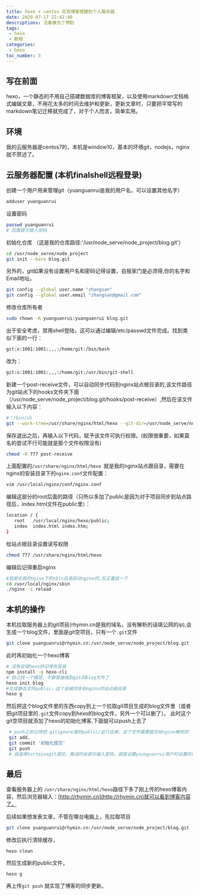 ```yaml
---
title: hexo + centos 实现博客搭建到个人服务器
date: 2020-07-17 22:42:40
descriptions: 活着像为了押韵
tags:
 - hexo
 - 教程
categories:
 - hexo
toc_number: 3
---
```

## 写在前面


hexo，一个静态的不用自己搭建数据库的博客框架，以及使用markdown文档格式编辑文章，不用花太多的时间去维护和更新，更新文章时，只要把平常写的markdown笔记迁移就完成了，对于个人而言，简单实用。

## 环境

我的云服务器是centos7的，本机是window10，基本的环境git，nodejs，nginx就不赘述了。

## 云服务器配置 (本机finalshell远程登录)

创建一个用户用来管理git（yuanguanrui是我的用户名，可以设置其他名字）

```bash
adduser yuanguanrui
```

设置密码

```bash
passwd yuanguanrui
# 后面提示输入密码
```

初始化仓库 （这是我的仓库路径:'/usr/node_serve/node_project/blog.git'）

```bash
cd /usr/node_serve/node_project
git init --bare blog.git 
```

另外的，git如果没有设置用户名和密码记得设置，自报家门是必须得,你的名字和Email地址。

```bash
git config --global user.name "zhangsan"
git config --global user.email "zhangsan@gmail.com"
```

修改仓库所有者

```bash
sudo chown -R yuanguanrui:yuanguanrui blog.git
```

出于安全考虑，禁用shell登陆，这可以通过编辑/etc/passwd文件完成。找到类似下面的一行：

```bash
git:x:1001:1001:,,,:/home/git:/bin/bash
```

改为：

```bash
git:x:1001:1001:,,,:/home/git:/usr/bin/git-shell
```

新建一个post-receive文件，可以自动同步代码到nginx站点根目录的,该文件路径为git站点下的hooks文件夹下面（/usr/node_serve/node_project/blog.git/hooks/post-receive）,然后在该文件输入以下内容：

```bash
#！/bin/sh
git --work-tree=/usr/share/nginx/html/hexo --git-dir=/usr/node_serve/node_project/blog.git checkout -f
```

保存退出之后，再输入以下代码，赋予该文件可执行权限。(权限很重要，如果莫名的尝试不行可能就是那个文件权限没有)

```bash
chmod -R 777 post-receive
```

上面配置的`/usr/share/nginx/html/hexo `就是我的nginx站点跟目录，需要在nginx的安装目录下的`nginx.conf`文件配置：

```bash
vim /usr/local/nginx/conf/nginx.conf
```

编辑这部分的root后面的路径（只所以多加了public是因为对于项目同步到站点路径后，index.html文件在public里）：

```bash
location / {
   root   /usr/local/nginx/hexo/public;
   index  index.html index.htm;
}
```

给站点根目录设置读写权限

```bash
chmod 777 /usr/share/nginx/html/hexo
```

编辑后记得重启nginx

```bash
#我是在我的nginx下的sbin目录启动nginx的,反正重启一下
cd /usr/local/nginx/sbin
./nginx -s reload
```
## 本机的操作
本机拉取服务器上的git项目(rhymin.cn是我的域名，没有解析的话填公网的ip),会生成一个blog文件，里面是git空项目，只有一个`.git`文件
```bash
git clone yuanguanrui@rhymin.cn:/usr/node_serve/node_project/blog.git
```
此时再初始化一个hexo博客
``` bash
# 没有安装hexo的记得先安装
npm install -g hexo-cli
# 自己找一个路径，不要直接搞到git的blog文件了
hexo init blog
#生成静态文件public，这个会被同步到nginx的站点根目录
hexo g
```
然后把这个blog文件里的东西copy到上一个拉取git项目生成的blog文件里（或者把git项目里的`.git`文件copy到hexo的blog文件，另外一个可以删了）。
此时这个git空项目就添加了hexo的初始化博客,下面就可以push上去了
```bash
 # push之前记得把.gitignore里的public/这行去掉，这个文件需要提交给nginx解析的
 git add.
 git commit '初始化提交'
 git push
 # 我是用tortoisegit提交，推送时会提示输入密码，就是设置yaunguanrui用户时设置的密码

```
## 最后
查看服务器上的 `/usr/share/nginx/html/hexo`路径下多了刚上传的hexo博客内容，然后浏览器输入：[http://rhymin.cn](http://rhymin.cn)就可以看到博客内容了。

后续如果想发表文章，不管在哪台电脑上，先拉取项目
``` bash
git clone yuanguanrui@rhymin.cn:/usr/node_serve/node_project/blog.git
```
修改后执行清除缓存，
```
hexo clean
```
然后生成新的public文件，
```
hexo g
```

再上传`git push` 就实现了博客的同步更新。